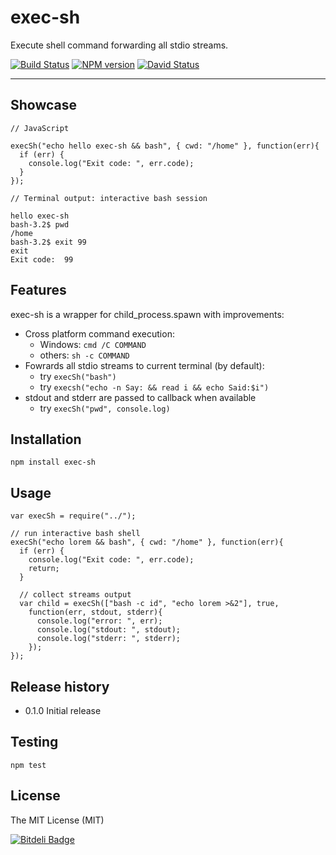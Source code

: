 # exec-sh

Execute shell command forwarding all stdio streams.

[![Build Status](https://travis-ci.org/tsertkov/exec-sh.svg)](https://travis-ci.org/tsertkov/exec-sh)
[![NPM version](https://badge.fury.io/js/exec-sh.png)](http://badge.fury.io/js/exec-sh)
[![David Status](https://david-dm.org/tsertkov/exec-sh.png)](https://david-dm.org/tsertkov/exec-sh) 

---

## Showcase
```
// JavaScript

execSh("echo hello exec-sh && bash", { cwd: "/home" }, function(err){
  if (err) {
    console.log("Exit code: ", err.code);
  }
});
```

```
// Terminal output: interactive bash session

hello exec-sh
bash-3.2$ pwd
/home
bash-3.2$ exit 99
exit
Exit code:  99
```

## Features

exec-sh is a wrapper for child_process.spawn with improvements:

- Cross platform command execution:
  - Windows: `cmd /C COMMAND`
  - others: `sh -c COMMAND`
- Fowrards all stdio streams to current terminal (by default):
  - try `execSh("bash")`
  - try `execsh("echo -n Say: && read i && echo Said:$i")`
- stdout and stderr are passed to callback when available
  - try `execSh("pwd", console.log)`

## Installation

`npm install exec-sh`

## Usage

```
var execSh = require("../");

// run interactive bash shell
execSh("echo lorem && bash", { cwd: "/home" }, function(err){
  if (err) {
    console.log("Exit code: ", err.code);
    return;
  }

  // collect streams output
  var child = execSh(["bash -c id", "echo lorem >&2"], true,
    function(err, stdout, stderr){
      console.log("error: ", err);
      console.log("stdout: ", stdout);
      console.log("stderr: ", stderr);
    });
});
```

## Release history

- 0.1.0 Initial release

## Testing

`npm test`

## License

The MIT License (MIT)

[![Bitdeli Badge](https://d2weczhvl823v0.cloudfront.net/tsertkov/exec-sh/trend.png)](https://bitdeli.com/free "Bitdeli Badge")
